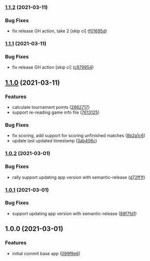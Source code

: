 ### [1.1.2](https://github.com/markwoon/NationsTournamentTool/compare/v1.1.1...v1.1.2) (2021-03-11)


### Bug Fixes

* fix release GH action, take 2 [skip ci] ([f01695d](https://github.com/markwoon/NationsTournamentTool/commit/f01695d5d1a5baa1e01ae7a1ebb44006275b0490))

### [1.1.1](https://github.com/markwoon/NationsTournamentTool/compare/v1.1.0...v1.1.1) (2021-03-11)


### Bug Fixes

* fix release GH action [skip ci] ([c979954](https://github.com/markwoon/NationsTournamentTool/commit/c97995431d5accb6512af10145715cf664cf95b9))

## [1.1.0](https://github.com/markwoon/NationsTournamentTool/compare/v1.0.2...v1.1.0) (2021-03-11)


### Features

* calculate tournament points ([2862717](https://github.com/markwoon/NationsTournamentTool/commit/28627171e189761b70dc4be2571c8dd0160b7da2))
* support re-reading game info file ([7613125](https://github.com/markwoon/NationsTournamentTool/commit/7613125dd2a439a59a16ab15f5611a288a47ccbd))


### Bug Fixes

* fix scoring, add support for scoring unfinished matches ([8b2a1c6](https://github.com/markwoon/NationsTournamentTool/commit/8b2a1c60e0003643d04720e917914393cda89de7))
* update last updated timestamp ([3ab406c](https://github.com/markwoon/NationsTournamentTool/commit/3ab406cd71ff76706943471715df955bfa2df982))

### [1.0.2](https://github.com/markwoon/NationsTournamentTool/compare/v1.0.1...v1.0.2) (2021-03-01)


### Bug Fixes

* rally support updating app version with semantic-release ([d72ff1f](https://github.com/markwoon/NationsTournamentTool/commit/d72ff1fbcd25be01cbf7982577323cf1e3585d6b))

### [1.0.1](https://github.com/markwoon/NationsTournamentTool/compare/v1.0.0...v1.0.1) (2021-03-01)


### Bug Fixes

* support updating app version with semantic-release ([88f7fd1](https://github.com/markwoon/NationsTournamentTool/commit/88f7fd1b3caba429697b35b36d286d31a3483998))

## 1.0.0 (2021-03-01)


### Features

* initial commit base app ([099f9e6](https://github.com/markwoon/NationsTournamentTool/commit/099f9e6eb392ae157e4fbf5f2e0a03c412efa81f))
